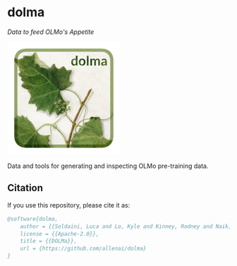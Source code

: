 # dolma

*Data to feed OLMo's Appetite*


<img alt="DOLMa logo. It's a watercolor of grape leaves with the word DOLMa in the top left." src="res/logo.png" width="256"></img>

Data and tools for generating and inspecting OLMo pre-training data.


## Citation

If you use this repository, please cite it as:

```bibtex
@software{dolma,
    author = {{Soldaini, Luca and Lo, Kyle and Kinney, Rodney and Naik, Aakanksha and Ravichander, Abhilasha and Bhagia, Akshita and Groeneveld, Dirk and Magnusson, Ian and Chandu, Khyathi}},
    license = {{Apache-2.0}},
    title = {{DOLMa}},
    url = {https://github.com/allenai/dolma}
}
```
